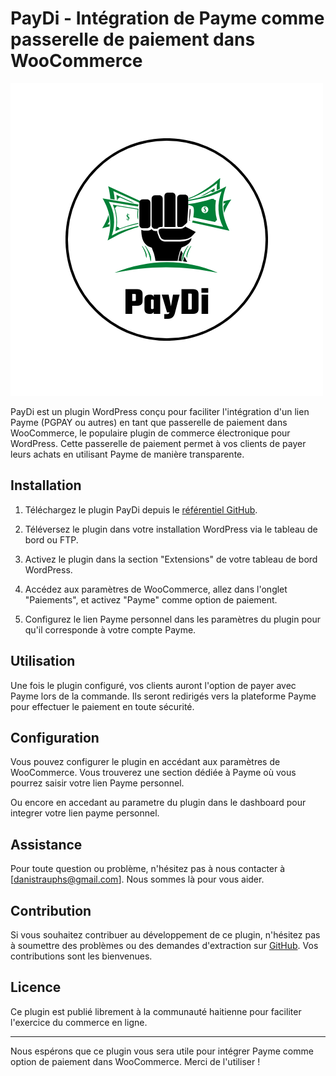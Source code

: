 # PayDi - Intégration de Payme comme passerelle de paiement dans WooCommerce

![Logo PayDi](https://github.com/danistrauphs/PayDi/blob/main/PayDi%20Logo.png)

PayDi est un plugin WordPress conçu pour faciliter l'intégration d'un lien Payme (PGPAY ou autres) en tant que passerelle de paiement dans WooCommerce, le populaire plugin de commerce électronique pour WordPress. Cette passerelle de paiement permet à vos clients de payer leurs achats en utilisant Payme de manière transparente.

## Installation

1. Téléchargez le plugin PayDi depuis le [référentiel GitHub](https://github.com/danistrauphs/PayDi/releases/download/v1.0-alpha/PayDi.zip).

2. Téléversez le plugin dans votre installation WordPress via le tableau de bord ou FTP.

3. Activez le plugin dans la section "Extensions" de votre tableau de bord WordPress.

4. Accédez aux paramètres de WooCommerce, allez dans l'onglet "Paiements", et activez "Payme" comme option de paiement.

5. Configurez le lien Payme personnel dans les paramètres du plugin pour qu'il corresponde à votre compte Payme.

## Utilisation

Une fois le plugin configuré, vos clients auront l'option de payer avec Payme lors de la commande. Ils seront redirigés vers la plateforme Payme pour effectuer le paiement en toute sécurité.

## Configuration

Vous pouvez configurer le plugin en accédant aux paramètres de WooCommerce. Vous trouverez une section dédiée à Payme où vous pourrez saisir votre lien Payme personnel.

Ou encore en accedant au parametre du plugin dans le dashboard pour integrer votre lien payme personnel.

## Assistance

Pour toute question ou problème, n'hésitez pas à nous contacter à [danistrauphs@gmail.com]. Nous sommes là pour vous aider.

## Contribution

Si vous souhaitez contribuer au développement de ce plugin, n'hésitez pas à soumettre des problèmes ou des demandes d'extraction sur [GitHub](https://github.com/danistrauphs/PayDi). Vos contributions sont les bienvenues.

## Licence

Ce plugin est publié librement  à la communauté haitienne pour faciliter l'exercice du commerce en ligne.

---

Nous espérons que ce plugin vous sera utile pour intégrer Payme comme option de paiement dans WooCommerce. Merci de l'utiliser !
